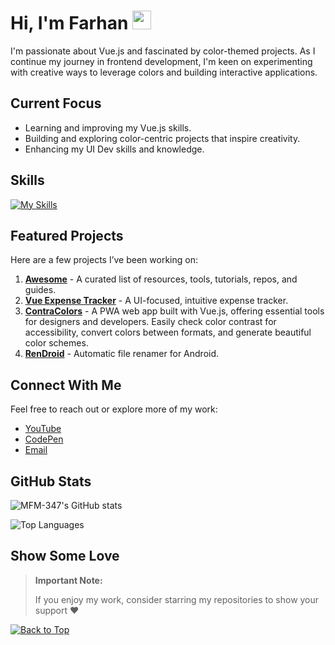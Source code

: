 <div id="top"></div>

# Hi, I'm Farhan  <img src="https://user-images.githubusercontent.com/72663882/171687151-bb31c996-c9d2-49c8-b593-734946893b23.gif" alt="waving hand gif" aria-hidden="true" width="30px" />

I'm passionate about Vue.js and fascinated by color-themed projects. As I continue my journey in frontend development, I'm keen on experimenting with creative ways to leverage colors and building interactive applications.

## Current Focus
- Learning and improving my Vue.js skills.
- Building and exploring color-centric projects that inspire creativity.
- Enhancing my UI Dev skills and knowledge.

## Skills
[![My Skills](https://skillicons.dev/icons?i=html,css,js,tailwind,bootstrap,vite,vue,py,md&theme=dark)](https://github.com/MFM-347/)

## Featured Projects
Here are a few projects I’ve been working on:
1. **[Awesome](https://github.com/MFM-347/Awesome)** - A curated list of resources, tools, tutorials, repos, and guides.
2. **[Vue Expense Tracker](https://github.com/MFM-347/Vue-Expense-Tracker)** - A UI-focused, intuitive expense tracker.
3. **[ContraColors](https://github.com/MFM-347/ContraColors)** - A PWA web app built with Vue.js, offering essential tools for designers and developers. Easily check color contrast for accessibility, convert colors between formats, and generate beautiful color schemes. 
4. **[RenDroid](https://github.com/MFM-347/RenDroid)** - Automatic file renamer for Android.

## Connect With Me
Feel free to reach out or explore more of my work:
- [YouTube](https://www.youtube.com/@T4C-347)
- [CodePen](https://codepen.io/MFM-347)
- [Email](mailto:madnifm347@outlook.com)

## GitHub Stats

![MFM-347's GitHub stats](https://github-readme-stats.vercel.app/api?username=mfm-347&show_icons=true&theme=midnight-purple)

![Top Languages](https://github-readme-mwendwa.vercel.app/api/top-langs/?username=MFM-347&theme=midnight-purple)

## Show Some Love
> **Important Note:**
>
> If you enjoy my work, consider starring my repositories to show your support ❤️

[![Back to Top](https://img.shields.io/badge/-BACK_TO_TOP-000000?style=flat-square&labelColor=7F39CD)](#top)
